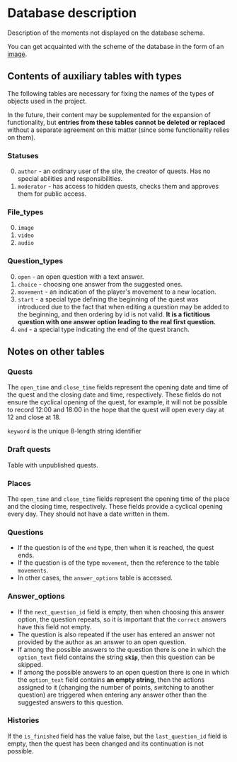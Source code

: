 # Database description
Description of the moments not displayed on the database schema.

You can get acquainted with the scheme of the database in the form of an [image](https://github.com/Quest-maker-team/quest-maker/blob/main/docs/image/db.png).

## Contents of auxiliary tables with types
The following tables are necessary for fixing the names of the types of objects used in the project.

In the future, their content may be supplemented for the expansion of functionality, but <b>entries from these tables cannot be deleted or replaced</b> without a separate agreement on this matter (since some functionality relies on them).

### Statuses
0. `author` - an ordinary user of the site, the creator of quests. Has no special abilities and responsibilities.
1. `moderator` - has access to hidden quests, checks them and approves them for public access.

### File_types
0. `image`
1. `video`
2. `audio`

### Question_types
0. `open` - an open question with a text answer.
1. `choice` - choosing one answer from the suggested ones.
2. `movement` - an indication of the player's movement to a new location.
3. `start` - a special type defining the beginning of the quest was introduced due to the fact that when editing a question may be added to the beginning, and then ordering by id is not valid. <b>It is a fictitious question with one answer option leading to the real first question.</b>
4. `end` - a special type indicating the end of the quest branch.

## Notes on other tables

### Quests
The `open_time` and `close_time` fields represent the opening date and time of the quest and the closing date and time, respectively. These fields do not ensure the cyclical opening of the quest, for example, it will not be possible to record 12:00 and 18:00 in the hope that the quest will open every day at 12 and close at 18.

`keyword` is the unique 8-length string identifier     

### Draft quests
Table with unpublished quests.

### Places
The `open_time` and `close_time` fields represent the opening time of the place and the closing time, respectively. These fields provide a cyclical opening every day. They should not have a date written in them.

### Questions
+ If the question is of the `end` type, then when it is reached, the quest ends.
+ If the question is of the type `movement`, then the reference to the table `movements`.
+ In other cases, the `answer_options` table is accessed.

### Answer_options
+ If the `next_question_id` field is empty, then when choosing this answer option, the question repeats, so it is important that the `correct` answers have this field not empty.
+ The question is also repeated if the user has entered an answer not provided by the author as an answer to an open question.
+ If among the possible answers to the question there is one in which the `option_text` field contains the string <b>`skip`</b>, then this question can be skipped.
+ If among the possible answers to an open question there is one in which the `option_text` field contains <b>an empty string</b>, then the actions assigned to it (changing the number of points, switching to another question) are triggered when entering any answer other than the suggested answers to this question.

### Histories
If the `is_finished` field has the value false, but the `last_question_id` field is empty, then the quest has been changed and its continuation is not possible.

